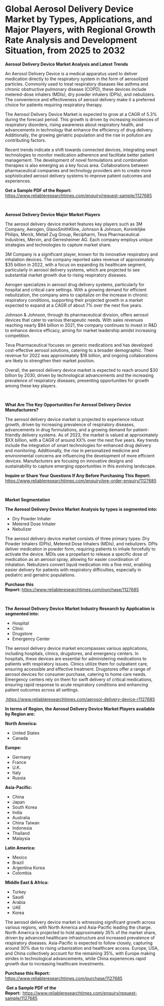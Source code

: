 <p><h1>Global Aerosol Delivery Device Market by Types, Applications, and Major Players, with Regional Growth Rate Analysis and Development Situation, from 2025 to 2032</h1></p><p><strong>Aerosol Delivery Device Market Analysis and Latest Trends</strong></p>
<p><p>An Aerosol Delivery Device is a medical apparatus used to deliver medication directly to the respiratory system in the form of aerosolized particles. Commonly used to treat respiratory diseases like asthma and chronic obstructive pulmonary disease (COPD), these devices include metered-dose inhalers (MDIs), dry powder inhalers (DPIs), and nebulizers. The convenience and effectiveness of aerosol delivery make it a preferred choice for patients requiring respiratory therapy.</p><p>The Aerosol Delivery Device Market is expected to grow at a CAGR of 5.3% during the forecast period. This growth is driven by increasing incidences of respiratory disorders, rising awareness about respiratory health, and advancements in technology that enhance the efficiency of drug delivery. Additionally, the growing geriatric population and the rise in pollution are contributing factors.</p><p>Recent trends indicate a shift towards connected devices, integrating smart technologies to monitor medication adherence and facilitate better patient management. The development of novel formulations and combination therapies is also emerging as a key focus area. Collaborations between pharmaceutical companies and technology providers aim to create more sophisticated aerosol delivery systems to improve patient outcomes and experiences.</p></p>
<p><strong>Get a Sample PDF of the Report:&nbsp;</strong> <a href="https://www.reliableresearchtimes.com/enquiry/request-sample/1127685?utm_campaign=3051&utm_medium=2&utm_source=Github&utm_content=ia&utm_term=17042025&utm_id=aerosol-delivery-device">https://www.reliableresearchtimes.com/enquiry/request-sample/1127685</a></p>
<p>&nbsp;</p>
<p><strong>Aerosol Delivery Device Major Market Players</strong></p>
<p><p>The aerosol delivery device market features key players such as 3M Company, Aerogen, GlaxoSmithKline, Johnson & Johnson, Koninklijke Philips, Merck, Metall Zug Group, Recipharm, Teva Pharmaceutical Industries, Merxin, and Gerresheimer AG. Each company employs unique strategies and technologies to capture market share.</p><p>3M Company is a significant player, known for its innovative respiratory and inhalation devices. The company reported sales revenue of approximately $35 billion in 2022, with a focus on expanding its healthcare segment, particularly in aerosol delivery systems, which are projected to see substantial market growth due to rising respiratory diseases.</p><p>Aerogen specializes in aerosol drug delivery systems, particularly for hospital and critical care settings. With a growing demand for efficient nebulization, the company aims to capitalize on the increase in chronic respiratory conditions, supporting their projected growth in a market expected to expand at a CAGR of about 7% over the next five years.</p><p>Johnson & Johnson, through its pharmaceutical division, offers aerosol devices that cater to various therapeutic needs. With sales revenues reaching nearly $94 billion in 2021, the company continues to invest in R&D to enhance device efficacy, aiming for market leadership amidst increasing competition.</p><p>Teva Pharmaceutical focuses on generic medications and has developed cost-effective aerosol solutions, catering to a broader demographic. Their revenue for 2022 was approximately $16 billion, and ongoing collaborations are likely to strengthen their market position.</p><p>Overall, the aerosol delivery device market is expected to reach around $30 billion by 2030, driven by technological advancements and the increasing prevalence of respiratory diseases, presenting opportunities for growth among these key players.</p></p>
<p>&nbsp;</p>
<p><strong>What Are The Key Opportunities For Aerosol Delivery Device Manufacturers?</strong></p>
<p><p>The aerosol delivery device market is projected to experience robust growth, driven by increasing prevalence of respiratory diseases, advancements in drug formulations, and a growing demand for patient-friendly delivery systems. As of 2023, the market is valued at approximately $XX billion, with a CAGR of around XX% over the next five years. Key trends include the integration of smart technologies for enhanced drug delivery and monitoring. Additionally, the rise in personalized medicine and environmental concerns are influencing the development of more efficient devices. Manufacturers are focusing on innovative designs and sustainability to capture emerging opportunities in this evolving landscape.</p></p>
<p><strong>Inquire or Share Your Questions If Any Before Purchasing This Report:</strong> <a href="https://www.reliableresearchtimes.com/enquiry/pre-order-enquiry/1127685?utm_campaign=3051&utm_medium=2&utm_source=Github&utm_content=ia&utm_term=17042025&utm_id=aerosol-delivery-device">https://www.reliableresearchtimes.com/enquiry/pre-order-enquiry/1127685</a></p>
<p>&nbsp;</p>
<p><strong>Market Segmentation</strong></p>
<p><strong>The Aerosol Delivery Device Market Analysis by types is segmented into:</strong></p>
<p><ul><li>Dry Powder Inhaler</li><li>Metered Dose Inhaler</li><li>Nebulizer</li></ul></p>
<p><p>The aerosol delivery device market consists of three primary types: Dry Powder Inhalers (DPIs), Metered Dose Inhalers (MDIs), and nebulizers. DPIs deliver medication in powder form, requiring patients to inhale forcefully to activate the device. MDIs use a propellant to release a specific dose of medication as an aerosol spray, allowing for easier coordination of inhalation. Nebulizers convert liquid medication into a fine mist, enabling easier delivery for patients with respiratory difficulties, especially in pediatric and geriatric populations.</p></p>
<p><strong>Purchase this Report:&nbsp;</strong><a href="https://www.reliableresearchtimes.com/purchase/1127685?utm_campaign=3051&utm_medium=2&utm_source=Github&utm_content=ia&utm_term=17042025&utm_id=aerosol-delivery-device">https://www.reliableresearchtimes.com/purchase/1127685</a></p>
<p>&nbsp;</p>
<p><strong>The Aerosol Delivery Device Market Industry Research by Application is segmented into:</strong></p>
<p><ul><li>Hospital</li><li>Clinic</li><li>Drugstore</li><li>Emergency Center</li></ul></p>
<p><p>The aerosol delivery device market encompasses various applications, including hospitals, clinics, drugstores, and emergency centers. In hospitals, these devices are essential for administering medications to patients with respiratory issues. Clinics utilize them for outpatient care, ensuring accessible and effective treatment. Drugstores offer a range of aerosol devices for consumer purchase, catering to home care needs. Emergency centers rely on them for swift delivery of critical medications, ensuring rapid response to acute respiratory conditions and enhancing patient outcomes across all settings.</p></p>
<p><a href="https://www.reliableresearchtimes.com/aerosol-delivery-device-r1127685?utm_campaign=3051&utm_medium=2&utm_source=Github&utm_content=ia&utm_term=17042025&utm_id=aerosol-delivery-device">&nbsp;https://www.reliableresearchtimes.com/aerosol-delivery-device-r1127685</a></p>
<p><strong>In terms of Region, the Aerosol Delivery Device Market Players available by Region are:</strong></p>
<p>
    <p> <strong> North America: </strong>
        <ul>
            <li>United States</li>
            <li>Canada</li>
        </ul>
        </p> 
    <p> <strong> Europe: </strong>
        <ul>
            <li>Germany</li>
            <li>France</li>
            <li>U.K.</li>
            <li>Italy</li>
            <li>Russia</li>
        </ul>
        </p> 
    <p> <strong> Asia-Pacific: </strong>
        <ul>
            <li>China</li>
            <li>Japan</li>
            <li>South Korea</li>
            <li>India</li>
            <li>Australia</li>
            <li>China Taiwan</li>
            <li>Indonesia</li>
            <li>Thailand</li>
            <li>Malaysia</li>
        </ul>
        </p> 
    <p> <strong> Latin America: </strong>
        <ul>
            <li>Mexico</li>
            <li>Brazil</li>
            <li>Argentina Korea</li>
            <li>Colombia</li>
        </ul>
        </p> 
    <p> <strong> Middle East & Africa: </strong>
        <ul>
            <li>Turkey</li>
            <li>Saudi</li>
            <li>Arabia</li>
            <li>UAE</li>
            <li>Korea</li>
        </ul>
    </p>
    </p>
<p><p>The aerosol delivery device market is witnessing significant growth across various regions, with North America and Asia-Pacific leading the charge. North America is projected to hold approximately 35% of the market share, driven by advanced healthcare infrastructure and increased prevalence of respiratory diseases. Asia-Pacific is expected to follow closely, capturing around 30% due to rising urbanization and healthcare access. Europe, USA, and China collectively account for the remaining 35%, with Europe making strides in technological advancements, while China experiences rapid growth due to increasing healthcare investments.</p></p>
<p><strong>Purchase this Report: </strong><a href="https://www.reliableresearchtimes.com/purchase/1127685?utm_campaign=3051&utm_medium=2&utm_source=Github&utm_content=ia&utm_term=17042025&utm_id=aerosol-delivery-device">https://www.reliableresearchtimes.com/purchase/1127685</a></p>
<p>&nbsp;<strong>Get a Sample PDF of the Report:&nbsp;&nbsp;</strong><a href="https://www.reliableresearchtimes.com/enquiry/request-sample/1127685?utm_campaign=3051&utm_medium=2&utm_source=Github&utm_content=ia&utm_term=17042025&utm_id=aerosol-delivery-device">https://www.reliableresearchtimes.com/enquiry/request-sample/1127685</a></p>
<p><strong></strong></p>
<p><p></p><p></p><p></p></p>